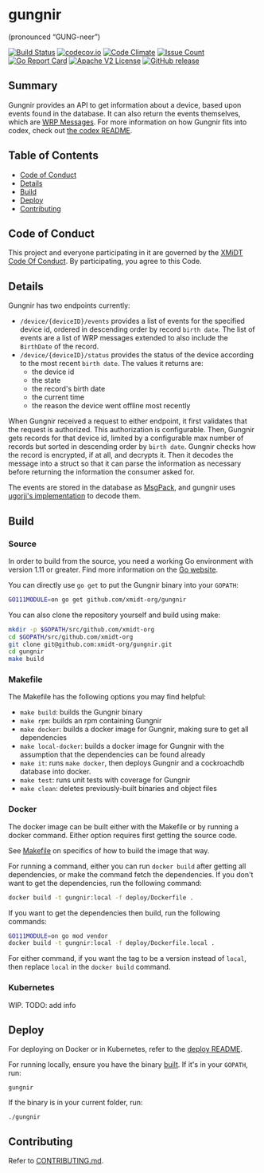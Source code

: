 # gungnir
(pronounced “GUNG-neer”)

[![Build Status](https://travis-ci.com/xmidt-org/gungnir.svg?branch=master)](https://travis-ci.com/xmidt-org/gungnir)
[![codecov.io](http://codecov.io/github/xmidt-org/gungnir/coverage.svg?branch=master)](http://codecov.io/github/xmidt-org/gungnir?branch=master)
[![Code Climate](https://codeclimate.com/github/xmidt-org/gungnir/badges/gpa.svg)](https://codeclimate.com/github/xmidt-org/gungnir)
[![Issue Count](https://codeclimate.com/github/xmidt-org/gungnir/badges/issue_count.svg)](https://codeclimate.com/github/xmidt-org/gungnir)
[![Go Report Card](https://goreportcard.com/badge/github.com/xmidt-org/gungnir)](https://goreportcard.com/report/github.com/xmidt-org/gungnir)
[![Apache V2 License](http://img.shields.io/badge/license-Apache%20V2-blue.svg)](https://github.com/xmidt-org/gungnir/blob/master/LICENSE)
[![GitHub release](https://img.shields.io/github/release/xmidt-org/gungnir.svg)](CHANGELOG.md)


## Summary

Gungnir provides an API to get information about a device, based upon events 
found in the database.  It can also return the events themselves, which are
[WRP Messages](https://github.com/xmidt-org/wrp-c/wiki/Web-Routing-Protocol).
For more information on how Gungnir fits into codex, check out [the codex README](https://github.com/xmidt-org/codex).

## Table of Contents

- [Code of Conduct](#code-of-conduct)
- [Details](#details)
- [Build](#build)
- [Deploy](#deploy)
- [Contributing](#contributing)

## Code of Conduct

This project and everyone participating in it are governed by the [XMiDT Code Of Conduct](https://xmidt.io/code_of_conduct/). 
By participating, you agree to this Code.

## Details

Gungnir has two endpoints currently:
* `/device/{deviceID}/events` provides a list of events for the specified 
  device id, ordered in descending order by record `birth date`.  The list of 
  events are a list of WRP messages extended to also include the `BirthDate` of 
  the record.
* `/device/{deviceID}/status` provides the status of the device according to 
  the most recent `birth date`.  The values it returns are:
  * the device id
  * the state
  * the record's birth date
  * the current time
  * the reason the device went offline most recently

When Gungnir received a request to either endpoint, it first validates that 
the request is authorized.  This authorization is configurable.  Then, Gungnir 
gets records for that device id, limited by a configurable max number of 
records but sorted in descending order by `birth date`.  Gungnir checks how the 
record is encrypted, if at all, and decrypts it.  Then it decodes the message 
into a struct so that it can parse the information as necessary before returning 
the information the consumer asked for.

The events are stored in the database as [MsgPack](https://msgpack.org/index.html),
and gungnir uses [ugorji's implementation](https://github.com/ugorji/go) to 
decode them.

## Build

### Source

In order to build from the source, you need a working Go environment with 
version 1.11 or greater. Find more information on the [Go website](https://golang.org/doc/install).

You can directly use `go get` to put the Gungnir binary into your `GOPATH`:
```bash
GO111MODULE=on go get github.com/xmidt-org/gungnir
```

You can also clone the repository yourself and build using make:

```bash
mkdir -p $GOPATH/src/github.com/xmidt-org
cd $GOPATH/src/github.com/xmidt-org
git clone git@github.com:xmidt-org/gungnir.git
cd gungnir
make build
```

### Makefile

The Makefile has the following options you may find helpful:
* `make build`: builds the Gungnir binary
* `make rpm`: builds an rpm containing Gungnir
* `make docker`: builds a docker image for Gungnir, making sure to get all 
   dependencies
* `make local-docker`: builds a docker image for Gungnir with the assumption
   that the dependencies can be found already
* `make it`: runs `make docker`, then deploys Gungnir and a cockroachdb 
   database into docker.
* `make test`: runs unit tests with coverage for Gungnir
* `make clean`: deletes previously-built binaries and object files

### Docker

The docker image can be built either with the Makefile or by running a docker 
command.  Either option requires first getting the source code.

See [Makefile](#Makefile) on specifics of how to build the image that way.

For running a command, either you can run `docker build` after getting all 
dependencies, or make the command fetch the dependencies.  If you don't want to 
get the dependencies, run the following command:
```bash
docker build -t gungnir:local -f deploy/Dockerfile .
```
If you want to get the dependencies then build, run the following commands:
```bash
GO111MODULE=on go mod vendor
docker build -t gungnir:local -f deploy/Dockerfile.local .
```

For either command, if you want the tag to be a version instead of `local`, 
then replace `local` in the `docker build` command.

### Kubernetes

WIP. TODO: add info

## Deploy

For deploying on Docker or in Kubernetes, refer to the [deploy README](https://github.com/xmidt-org/codex-deploy/tree/master/deploy/README.md).

For running locally, ensure you have the binary [built](#Source).  If it's in 
your `GOPATH`, run:
```
gungnir
```
If the binary is in your current folder, run:
```
./gungnir
```

## Contributing

Refer to [CONTRIBUTING.md](CONTRIBUTING.md).
